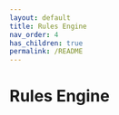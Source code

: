 ```yaml
---
layout: default
title: Rules Engine
nav_order: 4
has_children: true
permalink: /README
---
```


# Rules Engine

